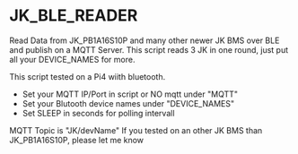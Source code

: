 # JK_BLE_READER
Read Data from JK_PB1A16S10P and many other newer JK BMS over BLE and publish on a MQTT Server. This script reads 3 JK in one round, just put all your DEVICE_NAMES for more.

This script tested on a Pi4 wiith bluetooth.

- Set your MQTT IP/Port in script or NO mqtt under "MQTT"
- Set your Blutooth device names under "DEVICE_NAMES"
- Set SLEEP in seconds for polling intervall

MQTT Topic is "JK/devName"
If you tested on an other JK BMS than JK_PB1A16S10P, please let me know
